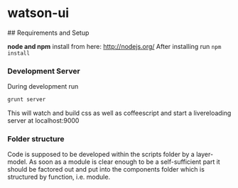 # watson-ui

## Requirements and Setup

**node and npm**
install from here: http://nodejs.org/
After installing run `npm install`


### Development Server

During development run  
```bash
grunt server
```
This will watch and build css as well as coffeescript and start a livereloading server at localhost:9000


### Folder structure

Code is supposed to be developed within the scripts folder by a layer-model. As soon as a module is clear enough to be a self-sufficient part it should be factored out and put into the components folder which is structured by function, i.e. module.
